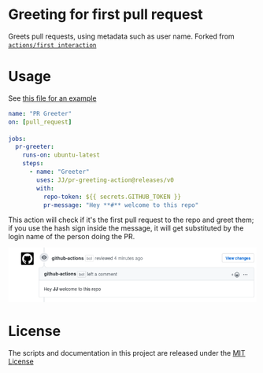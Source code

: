 # Greeting for first pull request

Greets pull requests, using metadata such as user name. Forked from [`actions/first interaction`](https://github.com/actions/first-interaction)

# Usage

See [this file for an example](https://github.com/JJ/dummy-actions-3/blob/master/.github/workflows/pr-greeting.yaml)

```yaml
name: "PR Greeter"
on: [pull_request]

jobs:
  pr-greeter:
    runs-on: ubuntu-latest
    steps:
      - name: "Greeter"
        uses: JJ/pr-greeting-action@releases/v0
        with:
          repo-token: ${{ secrets.GITHUB_TOKEN }}
          pr-message: "Hey **#** welcome to this repo"
```

This action will check if it's the first pull request to the repo and
greet them; if you use the hash sign inside the message, it will get
substituted by the login name of the person doing the PR.

![Greeting JJ for his first PR](img/example.png)


# License

The scripts and documentation in this project are released under the [MIT License](LICENSE)
